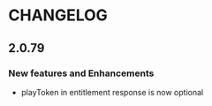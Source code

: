 # CHANGELOG

## 2.0.79

### New features and Enhancements
- playToken in entitlement response is now optional
